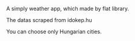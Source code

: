 A simply weather app, which made by flat library.

The datas scraped from idokep.hu

You can choose only Hungarian cities.